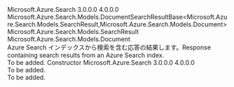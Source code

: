 <Type Name="DocumentSearchResult" FullName="Microsoft.Azure.Search.Models.DocumentSearchResult">
  <TypeSignature Language="C#" Value="public class DocumentSearchResult : Microsoft.Azure.Search.Models.DocumentSearchResultBase&lt;Microsoft.Azure.Search.Models.SearchResult,Microsoft.Azure.Search.Models.Document&gt;" />
  <TypeSignature Language="ILAsm" Value=".class public auto ansi beforefieldinit DocumentSearchResult extends Microsoft.Azure.Search.Models.DocumentSearchResultBase`2&lt;class Microsoft.Azure.Search.Models.SearchResult, class Microsoft.Azure.Search.Models.Document&gt;" />
  <TypeSignature Language="DocId" Value="T:Microsoft.Azure.Search.Models.DocumentSearchResult" />
  <TypeSignature Language="VB.NET" Value="Public Class DocumentSearchResult&#xA;Inherits DocumentSearchResultBase(Of SearchResult, Document)" />
  <TypeSignature Language="F#" Value="type DocumentSearchResult = class&#xA;    inherit DocumentSearchResultBase&lt;SearchResult, Document&gt;" />
  <AssemblyInfo>
    <AssemblyName>Microsoft.Azure.Search</AssemblyName>
    <AssemblyVersion>3.0.0.0</AssemblyVersion>
    <AssemblyVersion>4.0.0.0</AssemblyVersion>
  </AssemblyInfo>
  <Base>
    <BaseTypeName>Microsoft.Azure.Search.Models.DocumentSearchResultBase&lt;Microsoft.Azure.Search.Models.SearchResult,Microsoft.Azure.Search.Models.Document&gt;</BaseTypeName>
    <BaseTypeArguments>
      <BaseTypeArgument TypeParamName="TResult">Microsoft.Azure.Search.Models.SearchResult</BaseTypeArgument>
      <BaseTypeArgument TypeParamName="TDoc">Microsoft.Azure.Search.Models.Document</BaseTypeArgument>
    </BaseTypeArguments>
  </Base>
  <Interfaces />
  <Docs>
    <summary>
            <span data-ttu-id="e8489-101">Azure Search インデックスから検索を含む応答の結果します。</span><span class="sxs-lookup"><span data-stu-id="e8489-101">Response containing search results from an Azure Search index.</span></span>
            </summary>
    <remarks>To be added.</remarks>
  </Docs>
  <Members>
    <Member MemberName=".ctor">
      <MemberSignature Language="C#" Value="public DocumentSearchResult ();" />
      <MemberSignature Language="ILAsm" Value=".method public hidebysig specialname rtspecialname instance void .ctor() cil managed" />
      <MemberSignature Language="DocId" Value="M:Microsoft.Azure.Search.Models.DocumentSearchResult.#ctor" />
      <MemberSignature Language="VB.NET" Value="Public Sub New ()" />
      <MemberType>Constructor</MemberType>
      <AssemblyInfo>
        <AssemblyName>Microsoft.Azure.Search</AssemblyName>
        <AssemblyVersion>3.0.0.0</AssemblyVersion>
        <AssemblyVersion>4.0.0.0</AssemblyVersion>
      </AssemblyInfo>
      <Parameters />
      <Docs>
        <summary>To be added.</summary>
        <remarks>To be added.</remarks>
      </Docs>
    </Member>
  </Members>
</Type>